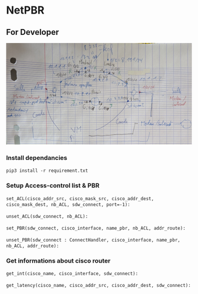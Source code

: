 # NetPBR

## For Developer

![Réseaux](resources/Network.jpg)

### Install dependancies
    pip3 install -r requirement.txt

### 
### Setup Access-control list & PBR
    set_ACL(cisco_addr_src, cisco_mask_src, cisco_addr_dest, cisco_mask_dest, nb_ACL, sdw_connect, port=-1):

    unset_ACL(sdw_connect, nb_ACL):

    set_PBR(sdw_connect, cisco_interface, name_pbr, nb_ACL, addr_route):

    unset_PBR(sdw_connect : ConnectHandler, cisco_interface, name_pbr, nb_ACL, addr_route):

### Get informations about cisco router
    get_int(cisco_name, cisco_interface, sdw_connect):

    get_latency(cisco_name, cisco_addr_src, cisco_addr_dest, sdw_connect):